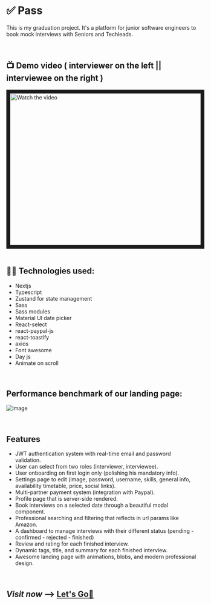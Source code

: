 # ✅ Pass
This is my graduation project. It's a platform for junior software engineers to book mock interviews with Seniors and Techleads. 

<br/>

## 📺 Demo video ( interviewer on the left || interviewee on the right )
<a href="https://www.youtube.com/watch?v=LVI-IXE5Ixw" target="_blank">
 <img src="http://img.youtube.com/vi/LVI-IXE5Ixw/mqdefault.jpg" alt="Watch the video" width="600" height="400" border="10" />
</a>

<br/>
<br/>   


## 👨‍💻 Technologies used:
- Nextjs
- Typescript
- Zustand for state management
- Sass
- Sass modules
- Material UI date picker
- React-select
- react-paypal-js
- react-toastify
- axios
- Font awesome
- Day js
- Animate on scroll

<br>

## Performance benchmark of our landing page:
![image](https://github.com/1Mouse/pass/assets/49732309/d326c19f-4b7a-4e69-8f15-d45d1f05cbfc)

<br/>

## Features
- JWT authentication system with real-time email and password validation.
- User can select from two roles (interviewer, interviewee).
- User onboarding on first login only (polishing his mandatory info). 
- Settings page to edit (image, password, username, skills, general info, availability timetable, price, social links).
- Multi-partner payment system (integration with Paypal).
- Profile page that is server-side rendered.
- Book interviews on a selected date through a beautiful modal component.
- Professional searching and filtering that reflects in url params like Amazon.
- A dashboard to manage interviews with their different status (pending - confirmed - rejected - finished)
- Review and rating for each finished interview.
- Dynamic tags, title, and summary for each finished interview.
- Awesome landing page with animations, blobs, and modern professional design.

<br/>

## **_Visit now_** -->  <a href="https://pass-1mouse.vercel.app/" target="_blank">Let's Go🚀</a>




